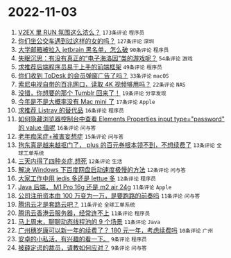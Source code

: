 # 2022-11-03

1. [V2EX 里 RUN 氛围这么浓么？](https://www.v2ex.com/t/892314) `173条评论` `程序员`
1. [你们坐公交车遇到过这样的女的吗？](https://www.v2ex.com/t/892283) `127条评论` `深圳`
1. [大学邮箱被拉入 jetbrain 黑名单，怎么破](https://www.v2ex.com/t/892287) `90条评论` `程序员`
1. [失眠沉思：有没有真正的“电子海洛因”类的游戏呢？](https://www.v2ex.com/t/892337) `54条评论` `游戏`
1. [求推荐后端程序员易于上手的前端框架](https://www.v2ex.com/t/892342) `49条评论` `程序员`
1. [你们收到 ToDesk 的会员弹窗广告了吗？](https://www.v2ex.com/t/892263) `33条评论` `macOS`
1. [索尼电视自带的百兆网口，读取 4K 视频够用吗？](https://www.v2ex.com/t/892319) `22条评论` `NAS`
1. [没错，你想要的那个 Tumblr 回来了！](https://www.v2ex.com/t/892281) `19条评论` `分享发现`
1. [今年是不是大概率没有 Mac mini 了](https://www.v2ex.com/t/892266) `17条评论` `Apple`
1. [求推荐 Listray 的替代品](https://www.v2ex.com/t/892290) `16条评论` `程序员`
1. [如何隐藏浏览器控制台中查看 Elements Properties input type="password" 的 value 值呢](https://www.v2ex.com/t/892284) `16条评论` `问与答`
1. [老年痴呆症+被害妄想症](https://www.v2ex.com/t/892308) `15条评论` `问与答`
1. [狗东真是越来越抠门了， plus 的百元券根本领不到，不想续费了](https://www.v2ex.com/t/892368) `13条评论` `全球工单系统`
1. [三天内得了四种炎症,想死](https://www.v2ex.com/t/892377) `12条评论` `生活`
1. [解决 Windows 下百度网盘启动速度极慢的方法](https://www.v2ex.com/t/892325) `12条评论` `问与答`
1. [大家工作中用 jedis 多还是 lettue 多](https://www.v2ex.com/t/892262) `12条评论` `程序员`
1. [Java 后端， M1 Pro 16g 还是 m2 air 24g](https://www.v2ex.com/t/892363) `11条评论` `Apple`
1. [公司注册资本由 100 万变为一万，是要跑路的前奏吗](https://www.v2ex.com/t/892323) `11条评论` `问与答`
1. [腾讯云才是套路云吧？](https://www.v2ex.com/t/892320) `11条评论` `全球工单系统`
1. [腾讯云香港云服务器，经常连不上](https://www.v2ex.com/t/892295) `11条评论` `程序员`
1. [马上周末，聊聊动态线程池的 9 个场景](https://www.v2ex.com/t/892271) `11条评论` `Java`
1. [广州穗岁康可以新一年的续费了？ 180 元一年，考虑续费吗](https://www.v2ex.com/t/892299) `10条评论` `广州`
1. [安卓的小私活，有兴趣的看一下。](https://www.v2ex.com/t/892381) `9条评论` `程序员`
1. [被薛定谔的裁员，请教如何应对？](https://www.v2ex.com/t/892294) `9条评论` `问与答`
